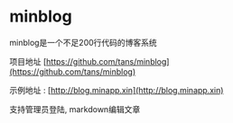 # minblog
minblog是一个不足200行代码的博客系统

项目地址 [https://github.com/tans/minblog](https://github.com/tans/minblog)

示例地址 : [http://blog.minapp.xin](http://blog.minapp.xin)

支持管理员登陆, markdown编辑文章